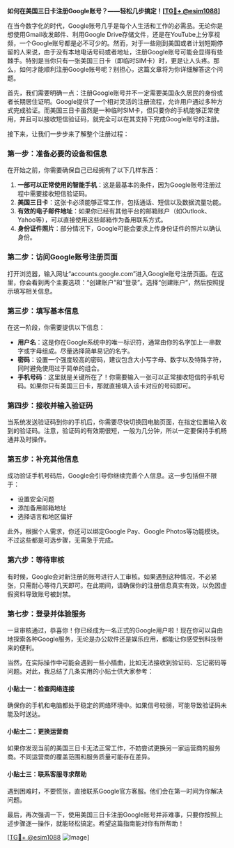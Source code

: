 **如何在美国三日卡注册Google账号？——轻松几步搞定！[[TG💪+ @esim1088](https://t.me/s/esim1088)]**

在当今数字化的时代，Google账号几乎是每个人生活和工作的必需品。无论你是想使用Gmail收发邮件、利用Google Drive存储文件，还是在YouTube上分享视频，一个Google账号都是必不可少的。然而，对于一些刚到美国或者计划短期停留的人来说，由于没有本地电话号码或者地址，注册Google账号可能会显得有些棘手。特别是当你只有一张美国三日卡（即临时SIM卡）时，更是让人头疼。那么，如何才能顺利注册Google账号呢？别担心，这篇文章将为你详细解答这个问题。

首先，我们需要明确一点：注册Google账号并不一定需要美国永久居民的身份或者长期居住证明。Google提供了一个相对灵活的注册流程，允许用户通过多种方式完成验证。而美国三日卡虽然是一种临时SIM卡，但只要你的手机能够正常使用，并且可以接收短信验证码，就完全可以在其支持下完成Google账号的注册。

接下来，让我们一步步来了解整个注册过程：

### **第一步：准备必要的设备和信息**
在开始之前，你需要确保自己已经拥有了以下几样东西：
1. **一部可以正常使用的智能手机**：这是最基本的条件，因为Google账号注册过程中需要接收短信验证码。
2. **美国三日卡**：这张卡必须能够正常工作，包括通话、短信以及数据流量功能。
3. **有效的电子邮件地址**：如果你已经有其他平台的邮箱账户（如Outlook、Yahoo等），可以直接使用这些邮箱作为备用联系方式。
4. **身份证件照片**：部分情况下，Google可能会要求上传身份证件的照片以确认身份。

### **第二步：访问Google账号注册页面**
打开浏览器，输入网址“accounts.google.com”进入Google账号注册页面。在这里，你会看到两个主要选项：“创建账户”和“登录”。选择“创建账户”，然后按照提示填写相关信息。

### **第三步：填写基本信息**
在这一阶段，你需要提供以下信息：
- **用户名**：这是你在Google系统中的唯一标识符，通常由你的名字加上一串数字或字母组成。尽量选择简单易记的名字。
- **密码**：设置一个强度较高的密码，建议包含大小写字母、数字以及特殊字符，同时避免使用过于简单的组合。
- **手机号码**：这里就是关键所在了！你需要输入一张可以正常接收短信的手机号码。如果你只有美国三日卡，那就直接填入该卡对应的号码即可。

### **第四步：接收并输入验证码**
当系统发送验证码到你的手机后，你需要尽快切换回电脑页面，在指定位置输入收到的验证码。注意，验证码的有效期很短，一般为几分钟，所以一定要保持手机畅通并及时操作。

### **第五步：补充其他信息**
成功验证手机号码后，Google会引导你继续完善个人信息。这一步包括但不限于：
- 设置安全问题
- 添加备用邮箱地址
- 选择语言和地区偏好

此外，根据个人需求，你还可以绑定Google Pay、Google Photos等功能模块。不过这些都是可选步骤，无需急于完成。

### **第六步：等待审核**
有时候，Google会对新注册的账号进行人工审核。如果遇到这种情况，不必紧张，只需耐心等待几天即可。在此期间，请确保你的注册信息真实有效，以免因虚假资料导致账号被封禁。

### **第七步：登录并体验服务**
一旦审核通过，恭喜你！你已经成为一名正式的Google用户啦！现在你可以自由地探索各种Google服务，无论是办公软件还是娱乐应用，都能让你感受到科技带来的便利。

当然，在实际操作中可能会遇到一些小插曲，比如无法接收到验证码、忘记密码等问题。对此，我总结了几条实用的小贴士供大家参考：

#### **小贴士一：检查网络连接**
确保你的手机和电脑都处于稳定的网络环境中。如果信号较弱，可能导致验证码未能及时送达。

#### **小贴士二：更换运营商**
如果你发现当前的美国三日卡无法正常工作，不妨尝试更换另一家运营商的服务商。不同运营商的覆盖范围和服务质量可能存在差异。

#### **小贴士三：联系客服寻求帮助**
遇到困难时，不要慌张，直接联系Google官方客服。他们会在第一时间为你解决问题。

最后，再次强调一下，使用美国三日卡注册Google账号并非难事，只要你按照上述步骤逐一操作，就能轻松搞定。希望这篇指南能对你有所帮助！

[[TG💪+ @esim1088](https://t.me/s/esim1088) ![Image](https://i.postimg.cc/4NQfJmqS/Snipaste-2025-05-13-00-14-12.png)]